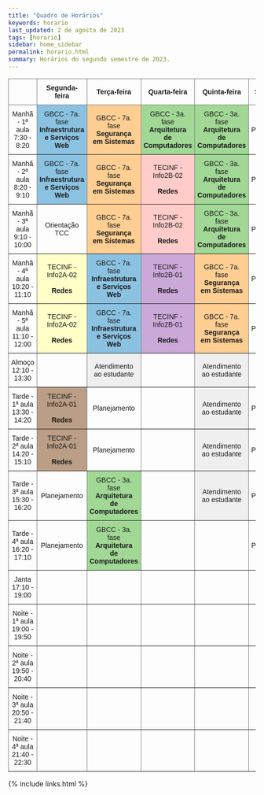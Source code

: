 ```yaml
---
title: "Quadro de Horários"
keywords: horario
last_updated: 2 de agosto de 2023 
tags: [horario]
sidebar: home_sidebar
permalink: horario.html
summary: Horários do segundo semestre de 2023.
---
```


<style type="text/css">
.tg  {border-collapse:collapse;border-spacing:0;}
.tg td{border-color:black;border-style:solid;border-width:1px;font-family:Arial, sans-serif;font-size:14px;
  overflow:hidden;padding:10px 5px;word-break:normal;}
.tg th{border-color:black;border-style:solid;border-width:1px;font-family:Arial, sans-serif;font-size:14px;
  font-weight:normal;overflow:hidden;padding:10px 5px;word-break:normal;}
.tg .tg-lboi{border-color:inherit;text-align:left;vertical-align:middle}
.tg .tg-rgo1{background-color:#ffce93;border-color:inherit;text-align:center;vertical-align:middle}
.tg .tg-u66s{background-color:#caa8d8;border-color:inherit;text-align:center;vertical-align:middle}
.tg .tg-9wq8{border-color:inherit;text-align:center;vertical-align:middle}
.tg .tg-07c9{background-color:#ffffc7;border-color:inherit;text-align:center;vertical-align:middle}
.tg .tg-g7yy{background-color:#EFEFEF;border-color:inherit;text-align:center;vertical-align:middle}
.tg .tg-cn2g{background-color:#8bc2e1;border-color:inherit;text-align:center;vertical-align:middle}
.tg .tg-7v2b{background-color:#a1d895;border-color:inherit;text-align:center;vertical-align:middle}
.tg .tg-n73t{background-color:#ffccc9;border-color:inherit;text-align:center;vertical-align:middle}
.tg .tg-fsme{background-color:#efefef;border-color:inherit;text-align:center;vertical-align:middle}
.tg .tg-lyuj{background-color:#ba9e85;border-color:inherit;text-align:center;vertical-align:middle}
</style>
<table class="tg">
<thead>
  <tr>
    <th class="tg-lboi"></th>
    <th class="tg-9wq8"><span style="font-weight:bold">Segunda-feira</span></th>
    <th class="tg-9wq8"><span style="font-weight:bold">Terça</span><span style="font-weight:700">-feira</span></th>
    <th class="tg-9wq8"><span style="font-weight:bold">Quarta</span><span style="font-weight:700">-feira</span></th>
    <th class="tg-9wq8"><span style="font-weight:bold">Quinta</span><span style="font-weight:700">-feira</span></th>
    <th class="tg-9wq8"><span style="font-weight:bold">Sexta</span><span style="font-weight:700">-feira</span></th>
  </tr>
</thead>
<tbody>
  <tr>
    <td class="tg-9wq8">Manhã - 1ª aula<br>7:30 - 8:20</td>
    <td class="tg-cn2g">GBCC - 7a. fase<br><span style="font-weight:bold">Infraestrutura</span><br><span style="font-weight:bold">e Serviços Web</span></td>
    <td class="tg-rgo1">GBCC - 7a. fase<br><span style="font-weight:bold">Segurança</span><br><span style="font-weight:bold">em Sistemas</span></td>
    <td class="tg-7v2b">GBCC - 3a. fase<br><span style="font-weight:bold">Arquitetura </span><br><span style="font-weight:bold">de Computadores</span></td>
    <td class="tg-7v2b">GBCC - 3a. fase<br><span style="font-weight:bold">Arquitetura </span><br><span style="font-weight:bold">de Computadores</span></td>
    <td class="tg-9wq8">Planejamento</td>
  </tr>
  <tr>
    <td class="tg-9wq8">Manhã - 2ª aula<br>8:20 - 9:10</td>
    <td class="tg-cn2g">GBCC - 7a. fase<br><span style="font-weight:bold">Infraestrutura</span><br><span style="font-weight:bold">e Serviços Web</span></td>
    <td class="tg-rgo1">GBCC - 7a. fase<br><span style="font-weight:bold">Segurança</span><br><span style="font-weight:bold">em Sistemas</span></td>
    <td class="tg-n73t">TECINF - Info2B-02<br><br><span style="font-weight:bold">Redes</span></td>
    <td class="tg-7v2b">GBCC - 3a. fase<br><span style="font-weight:bold">Arquitetura </span><br><span style="font-weight:bold">de Computadores</span></td>
    <td class="tg-9wq8">Planejamento</td>
  </tr>
  <tr>
    <td class="tg-9wq8">Manhã - 3ª aula<br>9:10 - 10:00</td>
    <td class="tg-9wq8">Orientação TCC</td>
    <td class="tg-rgo1">GBCC - 7a. fase<br><span style="font-weight:bold">Segurança</span><br><span style="font-weight:bold">em Sistemas</span></td>
    <td class="tg-n73t">TECINF - Info2B-02<br><br><span style="font-weight:bold">Redes</span></td>
    <td class="tg-7v2b">GBCC - 3a. fase<br><span style="font-weight:bold">Arquitetura </span><br><span style="font-weight:bold">de Computadores</span></td>
    <td class="tg-9wq8">Planejamento</td>
  </tr>
  <tr>
    <td class="tg-9wq8">Manhã - 4ª aula<br>10:20 - 11:10</td>
    <td class="tg-07c9">TECINF - Info2A-02<br><br><span style="font-weight:bold">Redes</span></td>
    <td class="tg-cn2g">GBCC - 7a. fase<br><span style="font-weight:bold">Infraestrutura</span><br><span style="font-weight:bold">e Serviços Web</span></td>
    <td class="tg-u66s">TECINF - Info2B-01<br><br><span style="font-weight:bold">Redes</span></td>
    <td class="tg-rgo1">GBCC - 7a. fase<br><span style="font-weight:bold">Segurança</span><br><span style="font-weight:bold">em Sistemas</span></td>
    <td class="tg-9wq8">Planejamento</td>
  </tr>
  <tr>
    <td class="tg-9wq8">Manhã - 5ª aula<br>11:10 - 12:00</td>
    <td class="tg-07c9">TECINF - Info2A-02<br><br><span style="font-weight:bold">Redes</span></td>
    <td class="tg-cn2g">GBCC - 7a. fase<br><span style="font-weight:bold">Infraestrutura</span><br><span style="font-weight:bold">e Serviços Web</span></td>
    <td class="tg-u66s">TECINF - Info2B-01<br><br><span style="font-weight:bold">Redes</span></td>
    <td class="tg-rgo1">GBCC - 7a. fase<br><span style="font-weight:bold">Segurança</span><br><span style="font-weight:bold">em Sistemas</span></td>
    <td class="tg-9wq8">Planejamento</td>
  </tr>
  <tr>
    <td class="tg-9wq8">Almoço<br>12:10 - 13:30</td>
    <td class="tg-9wq8"></td>
    <td class="tg-fsme">Atendimento <br>ao estudante</td>
    <td class="tg-9wq8"></td>
    <td class="tg-fsme">Atendimento <br>ao estudante</td>
    <td class="tg-9wq8"></td>
  </tr>
  <tr>
    <td class="tg-9wq8">Tarde - 1ª aula<br>13:30 - 14:20</td>
    <td class="tg-lyuj">TECINF - Info2A-01<br><br><span style="font-weight:bold">Redes</span></td>
    <td class="tg-9wq8">Planejamento</td>
    <td class="tg-9wq8"></td>
    <td class="tg-g7yy">Atendimento <br>ao estudante</td>
    <td class="tg-9wq8">Planejamento</td>
  </tr>
  <tr>
    <td class="tg-9wq8">Tarde - 2ª aula<br>14:20 - 15:10</td>
    <td class="tg-lyuj">TECINF - Info2A-01<br><br><span style="font-weight:bold">Redes</span></td>
    <td class="tg-9wq8">Planejamento</td>
    <td class="tg-9wq8"></td>
    <td class="tg-g7yy">Atendimento <br>ao estudante</td>
    <td class="tg-9wq8">Planejamento</td>
  </tr>
  <tr>
    <td class="tg-9wq8">Tarde - 3ª aula<br>15:30 - 16:20</td>
    <td class="tg-9wq8">Planejamento</td>
    <td class="tg-7v2b">GBCC - 3a. fase<br><span style="font-weight:bold">Arquitetura </span><br><span style="font-weight:bold">de Computadores</span></td>
    <td class="tg-9wq8"></td>
    <td class="tg-g7yy">Atendimento <br>ao estudante</td>
    <td class="tg-9wq8">Planejamento</td>
  </tr>
  <tr>
    <td class="tg-9wq8">Tarde - 4ª aula<br>16:20 - 17:10</td>
    <td class="tg-9wq8">Planejamento</td>
    <td class="tg-7v2b">GBCC - 3a. fase<br><span style="font-weight:bold">Arquitetura </span><br><span style="font-weight:bold">de Computadores</span></td>
    <td class="tg-9wq8"></td>
    <td class="tg-9wq8"></td>
    <td class="tg-9wq8">Planejamento</td>
  </tr>
  <tr>
    <td class="tg-9wq8">Janta<br>17:10 - 19:00</td>
    <td class="tg-9wq8"></td>
    <td class="tg-9wq8"></td>
    <td class="tg-9wq8"></td>
    <td class="tg-9wq8"></td>
    <td class="tg-9wq8"></td>
  </tr>
  <tr>
    <td class="tg-9wq8">Noite - 1ª aula<br>19:00 - 19:50</td>
    <td class="tg-9wq8"></td>
    <td class="tg-9wq8"></td>
    <td class="tg-9wq8"></td>
    <td class="tg-9wq8"></td>
    <td class="tg-9wq8"></td>
  </tr>
  <tr>
    <td class="tg-9wq8">Noite - 2ª aula<br>19:50 - 20:40</td>
    <td class="tg-9wq8"></td>
    <td class="tg-9wq8"></td>
    <td class="tg-9wq8"></td>
    <td class="tg-9wq8"></td>
    <td class="tg-9wq8"></td>
  </tr>
  <tr>
    <td class="tg-9wq8">Noite - 3ª aula<br>20:50 - 21:40</td>
    <td class="tg-9wq8"></td>
    <td class="tg-9wq8"></td>
    <td class="tg-9wq8"></td>
    <td class="tg-9wq8"></td>
    <td class="tg-9wq8"></td>
  </tr>
  <tr>
    <td class="tg-9wq8">Noite - 4ª aula<br>21:40 - 22:30</td>
    <td class="tg-9wq8"></td>
    <td class="tg-9wq8"></td>
    <td class="tg-9wq8"></td>
    <td class="tg-9wq8"></td>
    <td class="tg-lboi"></td>
  </tr>
</tbody>
</table>

{% include links.html %}